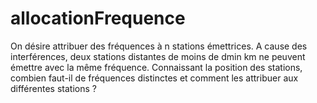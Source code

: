 # allocationFrequence
On désire attribuer des fréquences à n stations émettrices. A cause des interférences, deux stations
distantes de moins de dmin km ne peuvent émettre avec la même fréquence. Connaissant la position
des stations, combien faut-il de fréquences distinctes et comment les attribuer aux différentes
stations ?
